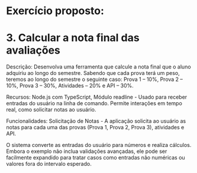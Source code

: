 <h1>Exercício proposto:</h1>

<h1>3. Calcular a nota final das avaliações</h1>

<p>
Descrição: Desenvolva uma ferramenta que calcule a nota final que o aluno adquiriu ao longo do semestre. Sabendo que cada prova terá um peso, teremos ao longo do semestre o seguinte caso: Prova 1 – 10%, Prova 2 – 10%, Prova 3 – 30%, Atividades – 20% e API – 30%.

Recursos: Node.js com TypeScript, Módulo readline - Usado para receber entradas do usuário na linha de comando. Permite interações em tempo real, como solicitar notas ao usuário.

Funcionalidades: Solicitação de Notas - A aplicação solicita ao usuário as notas para cada uma das provas (Prova 1, Prova 2, Prova 3), atividades e API.

O sistema converte as entradas do usuário para números e realiza cálculos. Embora o exemplo não inclua validações avançadas, ele pode ser facilmente expandido para tratar casos como entradas não numéricas ou valores fora do intervalo esperado.
</p>

